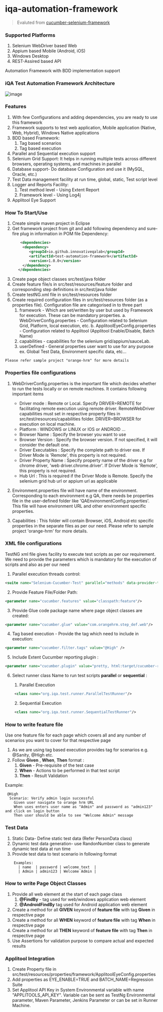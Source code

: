 # iqa-automation-framework 

> Evaluted from [cucumber-selenium-framework](https://github.com/zodgevaibhav/cucumber-selenium-framework)

### Supported Platforms

1. Selenium WebDriver based Web 
2. Appium based Mobile (Android, iOS)
3. Windows Desktop
4. REST-Assired based API

Automation Framework with BDD implementation support

### iQA Test Automation Framework Architecture

![image](https://user-images.githubusercontent.com/30923231/185048624-221c0edc-aaf8-4e82-b66d-0655f1368826.png)

### Features
1) With few Configurations and adding dependencies, you are ready to use this framework
2) Framework supports to test web application, Mobile application (Native, Web, Hybrid), Windows Native applications
3) BDD based Framework:
    1) Tag based scenarios
    2) Tag based execution
4) Parallel and Sequential execution support
5) Selenium Grid Support: It helps in running multiple tests across different browsers, operating systems, and machines in parallel
6) Database support- Do database Configuration and use it (MySQL, Oracle, etc.)
7) Test Data management facility at run time, global, static, Test script level
8) Logger and Reports Facility:
    1) Test method level - Using Extent Report
    2) Framework level - Using Log4j
9) Applitool Eye Support
    
### How To Start/Use
1) Create simple maven project in Eclipse
2) Get framework project from git and add following dependency and sure-fire plug in information in POM file
Dependency:
```xml
       <dependencies>
	    <dependency>
		   <groupId>io.github.innovativeqalab</groupId>
		   <artifactId>test-automation-framework</artifactId>
		   <version>1.0.0</version>
	    </dependency>
      </dependencies>
```
3) Create page object classes src/test/java folder
4) Create feature file/s in src/test/resources/feature folder and corresponding step definitions in src/test/java folder
5) Create testNG.xml file in src/test/resources folder
6) Create required configuration files in src/test/resources folder (as a properties file).
Configuration file are categorised in to three part
	1. framework - Which are set/written by user but used by Framework for execution. These can be mandatory properties.
		a. WebDriverConfig.properties - Configuration related to Selenium Grid, Platform, local execution, etc.
		b. ApplitoolEyeConfig.properties - Configuration related to Applitool (Applitool Enable/Disable, Batch Name)
	2. capabilities - capabilities for the selenium grid/appium/sauceLab. 
	3. userDefined - General properties user want to use for any purpose ex. Global Test Data, Environment specific data, etc... 

```Please refer sample project "orange-hrm" for more details```

### Properties file configurations
1) WebDriverConfig.properties is the important file which decides whether to run the tests locally or on remote machines. It contains following important items
	- Driver mode : Remote or Local. Specify DRIVER=REMOTE for facilitating remote execution using remote driver. RemoteWebDriver capabilities must set in respective property files in src/test/resources/capabilities folder. DRIVER=BROWSER for execution on local machine.
	- Platform : WINDOWS or LINUX or IOS or ANDROID ...
	- Browser Name : Specify the browser you want to use
	- Browser Version : Specify the browser version. If not specified, it will consider the default one.
	- Driver Executables : Specify the complete path to driver exe. If Driver Mode is 'Remote', this property is not required.
	- Driver Property Name : Specify property name of the driver e.g for chrome driver, 'web driver.chrome.driver'. If Driver Mode is 'Remote', this property is not required.
	- Hub Url : This is required if the Driver Mode is Remote. Specify the selenium grid hub url or appium url as applicable

2) Environment.properties file will have name of the environment. Corresponding to each environment e.g QA, there needs be properties file in the user-defined folder like 'QAEnvironmentConfig.properties'. This file will have environment URL and other environment specific properties.

3) Capabilities : This folder will contain Browser, iOS, Android etc specific properties in the separate files as per our need. Please refer to sample project 'orange-hrm' for more details.

<parameter name="cucumber.filter.tags" value="@Web" /> 
 	<parameter name="cucumber.features" value="classpath:feature"/>	
 	<parameter name="cucumber.plugin" value="pretty, html:target/cucumber-reports/cucumber.html,com.aventstack.extentreports.cucumber.adapter.ExtentCucumberAdapter:"/>
	<parameter name="cucumber.glue" value="com.orangehrm.step_def.web"/>

### XML file configurations
TestNG xml file gives facility to execute test scripts as per our requirement. We need to provide the parameters which is mandatory for the execution of scripts and also as per our need
1) Parallel execution threads control:
```xml
<suite name="Selenium-Cucumber-Test" parallel="methods" data-provider-thread-count="10" >    
```
2) Provide Feature File/Folder Path:
```xml
<parameter name="cucumber.features" value="classpath:feature"/>	
```
3) Provide Glue code package name where page object classes are created:
```xml
<parameter name="cucumber.glue" value="com.orangehrm.step_def.web"/>
```
4) Tag based execution - Provide the tag  which need to include in execution:
```xml
<parameter name="cucumber.filter.tags" value="@High" /> 
```
5) Include Extent Cucumber reporting plugin :
```xml
<parameter name="cucumber.plugin" value="pretty, html:target/cucumber-reports/cucumber.html,com.aventstack.extentreports.cucumber.adapter.ExtentCucumberAdapter:"/>
```
6) Select runner class Name to run test scripts **parallel** or  **sequential** :

	1) Parallel Execution
	```xml
	 <class name="org.iqa.test.runner.ParallelTestRunner"/>
 	```
	2) Sequential Execution
	```xml
	 <class name="org.iqa.test.runner.SequentialTestRunner"/>
	 ```
 
 ### How to write feature file
 Use one feature file for each page which covers all and any number of scenarios you want to cover for that respective page
 1) As we are using tag based execution provides tag for scenarios e.g. @Sanity, @High etc.
 2) Follow **Given**  ,  **When**, **Then** format :
    1) **Given** - Pre-requisite of the test case
    2) **When** - Actions to be performed in that test script
    3) **Then** - Result Validation
    
Example:
```
 @High
  Scenario: Verify admin login successful
    Given user navigate to orange hrm URL
    When uses enters user name as "Admin" and password as "admin123" and click on login button
    Then user should be able to see "Welcome Admin" message
```

### Test Data
1) Static Data- Define static test data (Refer PersonData class)
2) Dynamic test data generation- use RandonNumber class to generate dynamic test data at run time 
3) Provide test data to test scenario in following format
```
    Examples: 
      | name  | password | welcome_text  |
      | Admin | admin123 | Welcome Admin |
```

### How to write Page Object Classes
1) Provide all web element at the start of each page class 
    1) **@FindBy** - tag used for web/windows application web element
    2) **@AndroidFindBy** tag used for Android application web element
2) Create a method for all **GIVEN** keyword of **feature file** with tag **Given** in respective page
3) Create a method for all **WHEN** keyword of **feature file** with tag **When** in respective page
4) Create a method for all **THEN** keyword of **feature file** with tag **Then** in respective page
5) Use Assertions for validation purpose to compare actual and expected results

### Applitool Integration
1) Create Property file in src/test/resources/properties/framework/ApplitoolEyeConfig.properties
2) Add properties as EYE_ENABLE=TRUE and BATCH_NAME=Regression Suite
3) Set Applitool API Key in System Environmental variable with name "APPLITOOLS_API_KEY". Variable can be sent as TestNg Environmental parameter, Maven Parameter, Jenkins Parameter or can be set in Runner Machine.
